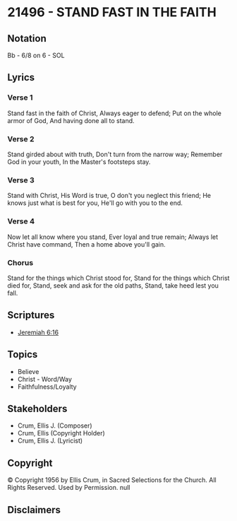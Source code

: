 # 21496 - STAND FAST IN THE FAITH

## Notation

Bb - 6/8 on 6 - SOL

## Lyrics

### Verse 1

Stand fast in the faith of Christ, Always eager to defend; Put on the whole armor of God, And having done all to stand.


### Verse 2

Stand girded about with truth, Don't turn from the narrow way; Remember God in your youth, In the Master's footsteps stay.


### Verse 3

Stand with Christ, His Word is true, O don't you neglect this friend; He knows just what is best for you, He'll go with you to the end.


### Verse 4

Now let all know where you stand, Ever loyal and true remain; Always let Christ have command, Then a home above you'll gain.

### Chorus

Stand for the things which Christ stood for, Stand for the things which Christ died for, Stand, seek and ask for the old paths, Stand, take heed lest you fall.


## Scriptures

- [Jeremiah 6:16](https://www.biblegateway.com/passage/?search=Jeremiah%206%3A16)

## Topics

- Believe
- Christ - Word/Way
- Faithfulness/Loyalty

## Stakeholders

- Crum, Ellis J. (Composer)
- Crum, Ellis (Copyright Holder)
- Crum, Ellis J. (Lyricist)

## Copyright

© Copyright 1956 by Ellis Crum, in Sacred Selections for the Church. All Rights Reserved. Used by Permission.
null

## Disclaimers


